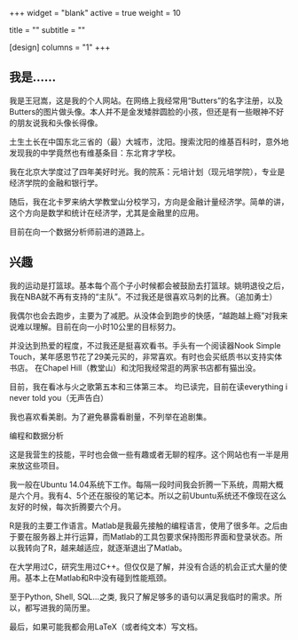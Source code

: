 +++
widget = "blank"
active = true
weight = 10

title = ""
subtitle = ""

[design]
  columns = "1"
+++

## 我是……

我是王冠嵩，这是我的个人网站。在网络上我经常用“Butters”的名字注册，以及Butters的图片做头像。本人并不是金发矮胖圆脸的小孩，但还是有一些眼神不好的朋友说我和头像长得像。

土生土长在中国东北三省的（最）大城市，沈阳。搜索沈阳的维基百科时，意外地发现我的中学竟然也有维基条目：东北育才学校。

我在北京大学度过了四年美好时光。我的院系：元培计划（现元培学院），专业是经济学院的金融和银行学。

随后，我在北卡罗来纳大学教堂山分校学习，方向是金融计量经济学。简单的讲，这个方向是数学和统计在经济学，尤其是金融里的应用。

目前在向一个数据分析师前进的道路上。

## 兴趣

我的运动是打篮球。基本每个高个子小时候都会被鼓励去打篮球。姚明退役之后，我在NBA就不再有支持的“主队”。不过我还是很喜欢马刺的比赛。（追加勇士）

我偶尔也会去跑步，主要为了减肥。从没体会到跑步的快感，“越跑越上瘾”对我来说难以理解。目前在向一小时10公里的目标努力。

并没达到热爱的程度，不过我还是挺喜欢看书。手头有一个阅读器Nook Simple Touch，某年感恩节花了29美元买的，非常喜欢。有时也会买纸质书以支持实体书店。 在Chapel Hill（教堂山）和沈阳我经常逛的两家书店都有猫出没。

目前，我在看冰与火之歌第五本和三体第三本。
均已读完，目前在读everything i never told you（无声告白）

我也喜欢看美剧。为了避免暴露看剧量，不列举在追剧集。


编程和数据分析

这是我营生的技能，平时也会做一些有趣或者无聊的程序。这个网站也有一半是用来放这些项目。

我一般在Ubuntu 14.04系统下工作。每隔一段时间我会折腾一下系统，周期大概是六个月。我有4、5个还在服役的笔记本。所以之前Ubuntu系统还不像现在这么友好的时候，每次折腾要六个月。

R是我的主要工作语言。Matlab是我最先接触的编程语言，使用了很多年。之后由于要在服务器上并行运算，而Matlab的工具包要求保持图形界面和登录状态。所以我转向了R，越来越适应，就逐渐退出了Matlab。

在大学用过C，研究生用过C++。但仅仅是了解，并没有合适的机会正式大量的使用。基本上在Matlab和R中没有碰到性能瓶颈。

至于Python, Shell, SQL…之类, 我只了解足够多的语句以满足我临时的需求。所以，都写进我的简历里。

最后，如果可能我都会用LaTeX（或者纯文本）写文档。
